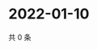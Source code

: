 # 2022-01-10

共 0 条

<!-- BEGIN WEIBO -->
<!-- 最后更新时间 Mon Jan 10 2022 06:00:45 GMT+0800 (China Standard Time) -->

<!-- END WEIBO -->

